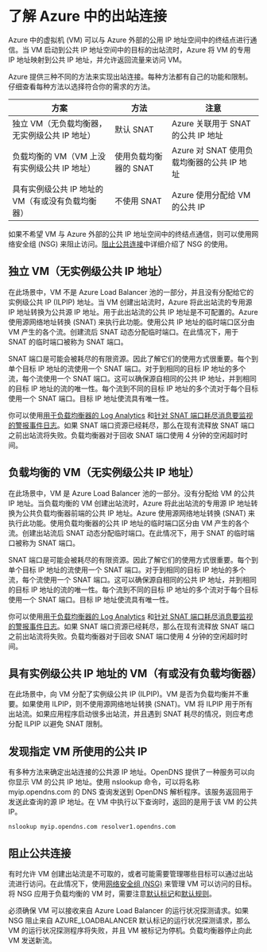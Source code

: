 <properties
   pageTitle="了解 Azure 中的出站连接 | Microsoft"
   description="本文介绍了 Azure 如何使 VM 与公共 Internet 服务进行通信。"
  services="load-balancer"
   documentationCenter="na"
   authors="sdwheeler"
   manager="carmonm"
   editor="" />
<tags
   ms.assetid="5f666f2a-3a63-405a-abcd-b2e34d40e001"
   ms.service="load-balancer"
   ms.devlang="na"
   ms.topic="article"
   ms.tgt_pltfrm="na"
   ms.workload="infrastructure-services"
   ms.date="10/31/2016"
   wacn.date="12/05/2016"
   ms.author="sewhee" />

# 了解 Azure 中的出站连接

Azure 中的虚拟机 (VM) 可以与 Azure 外部的公用 IP 地址空间中的终结点进行通信。当 VM 启动到公共 IP 地址空间中的目标的出站流时，Azure 将 VM 的专用 IP 地址映射到公共 IP 地址，并允许返回流量来访问 VM。

Azure 提供三种不同的方法来实现出站连接。每种方法都有自己的功能和限制。仔细查看每种方法以选择符合你的需求的方法。

| 方案 | 方法 | 注意 |
| --- | --- | --- |
| 独立 VM（无负载均衡器，无实例级公共 IP 地址） |默认 SNAT |Azure 关联用于 SNAT 的公共 IP 地址 |
| 负载均衡的 VM（VM 上没有实例级公共 IP 地址） |使用负载均衡器的 SNAT |Azure 对 SNAT 使用负载均衡器的公共 IP 地址 |
| 具有实例级公共 IP 地址的 VM（有或没有负载均衡器） |不使用 SNAT |Azure 使用分配给 VM 的公共 IP |

如果不希望 VM 与 Azure 外部的公共 IP 地址空间中的终结点通信，则可以使用网络安全组 (NSG) 来阻止访问。[阻止公共连接](#preventing-public-connectivity)中详细介绍了 NSG 的使用。

## 独立 VM（无实例级公共 IP 地址）

在此场景中，VM 不是 Azure Load Balancer 池的一部分，并且没有分配给它的实例级公共 IP (ILPIP) 地址。当 VM 创建出站流时，Azure 将此出站流的专用源 IP 地址转换为公共源 IP 地址。用于此出站流的公共 IP 地址是不可配置的。Azure 使用源网络地址转换 (SNAT) 来执行此功能。使用公共 IP 地址的临时端口区分由 VM 产生的各个流。创建流后 SNAT 动态分配临时端口。在此情况下，用于 SNAT 的临时端口被称为 SNAT 端口。

SNAT 端口是可能会被耗尽的有限资源。因此了解它们的使用方式很重要。每个到单个目标 IP 地址的流使用一个 SNAT 端口。对于到相同的目标 IP 地址的多个流，每个流使用一个 SNAT 端口。这可以确保源自相同的公共 IP 地址，并到相同的目标 IP 地址的流的唯一性。每个流到不同的目标 IP 地址的多个流对于每个目标使用一个 SNAT 端口。目标 IP 地址使流具有唯一性。

你可以使用[用于负载均衡器的 Log Analytics](/documentation/articles/load-balancer-monitor-log/) 和[针对 SNAT 端口耗尽消息要监视的警报事件日志](/documentation/articles/load-balancer-monitor-log#alert-event-log)。如果 SNAT 端口资源已经耗尽，那么在现有流释放 SNAT 端口之前出站流将失败。负载均衡器对于回收 SNAT 端口使用 4 分钟的空闲超时时间。

## 负载均衡的 VM（无实例级公共 IP 地址）

在此场景中，VM 是 Azure Load Balancer 池的一部分。没有分配给 VM 的公共 IP 地址。当负载均衡的 VM 创建出站流时，Azure 将此出站流的专用源 IP 地址转换为公共负载均衡器前端的公共 IP 地址。Azure 使用源网络地址转换 (SNAT) 来执行此功能。使用负载均衡器的公共 IP 地址的临时端口区分由 VM 产生的各个流。创建出站流后 SNAT 动态分配临时端口。在此情况下，用于 SNAT 的临时端口被称为 SNAT 端口。

SNAT 端口是可能会被耗尽的有限资源。因此了解它们的使用方式很重要。每个到单个目标 IP 地址的流使用一个 SNAT 端口。对于到相同的目标 IP 地址的多个流，每个流使用一个 SNAT 端口。这可以确保源自相同的公共 IP 地址，并到相同的目标 IP 地址的流的唯一性。每个流到不同的目标 IP 地址的多个流对于每个目标使用一个 SNAT 端口。目标 IP 地址使流具有唯一性。

你可以使用[用于负载均衡器的 Log Analytics](/documentation/articles/load-balancer-monitor-log/) 和[针对 SNAT 端口耗尽消息要监视的警报事件日志](/documentation/articles/load-balancer-monitor-log#alert-event-log)。如果 SNAT 端口资源已经耗尽，那么在现有流释放 SNAT 端口之前出站流将失败。负载均衡器对于回收 SNAT 端口使用 4 分钟的空闲超时时间。

## 具有实例级公共 IP 地址的 VM（有或没有负载均衡器）

在此场景中，向 VM 分配了实例级公共 IP (ILPIP)。VM 是否为负载均衡并不重要。如果使用 ILPIP，则不使用源网络地址转换 (SNAT)。VM 将 ILPIP 用于所有出站流。如果应用程序启动很多出站流，并且遇到 SNAT 耗尽的情况，则应考虑分配 ILPIP 以避免 SNAT 限制。

## 发现指定 VM 所使用的公共 IP

有多种方法来确定出站连接的公共源 IP 地址。OpenDNS 提供了一种服务可以向你显示 VM 的公共 IP 地址。使用 nslookup 命令，可以将名称 myip.opendns.com 的 DNS 查询发送到 OpenDNS 解析程序。该服务返回用于发送此查询的源 IP 地址。在 VM 中执行以下查询时，返回的是用于该 VM 的公共 IP。

    nslookup myip.opendns.com resolver1.opendns.com

## 阻止公共连接

有时允许 VM 创建出站流是不可取的，或者可能需要管理哪些目标可以通过出站流进行访问。在此情况下，使用[网络安全组 (NSG)](/documentation/articles/virtual-networks-nsg/) 来管理 VM 可以访问的目标。将 NSG 应用于负载均衡的 VM 时，需要注意[默认标记](/documentation/articles/virtual-networks-nsg#default-tags)和[默认规则](/documentation/articles/virtual-networks-nsg#default-rules)。

必须确保 VM 可以接收来自 Azure Load Balancer 的运行状况探测请求。如果 NSG 阻止来自 AZURE\_LOADBALANCER 默认标记的运行状况探测请求，那么 VM 的运行状况探测程序将失败，并且 VM 被标记为停机。负载均衡器停止向此 VM 发送新流。

<!---HONumber=Mooncake_1128_2016-->